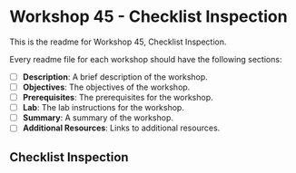 # Workshop 45 - Checklist Inspection

This is the readme for Workshop 45, Checklist Inspection.

Every readme file for each workshop should have the following sections:

-  [ ] **Description**: A brief description of the workshop.
-  [ ] **Objectives**: The objectives of the workshop.
-  [ ] **Prerequisites**: The prerequisites for the workshop.
-  [ ] **Lab**: The lab instructions for the workshop.
-  [ ] **Summary**: A summary of the workshop.
-  [ ] **Additional Resources**: Links to additional resources.

## Checklist Inspection

